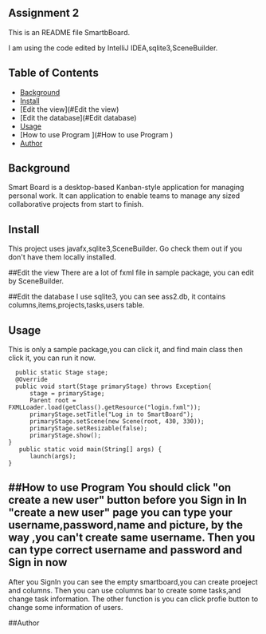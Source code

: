 ## Assignment 2

This is an README file SmartbBoard.

I am using the code edited by IntelliJ IDEA,sqlite3,SceneBuilder.


## Table of Contents

- [Background](#background)
- [Install](#install)
- [Edit the view](#Edit the view)
- [Edit the database](#Edit database)
- [Usage](#usage)
- [How to use Program ](#How to use Program )
- [Author](#author)


## Background
Smart Board is a desktop-based Kanban-style application for managing personal work.
It can application to enable teams to manage any sized collaborative projects from start to finish.
  
  
## Install
This project uses javafx,sqlite3,SceneBuilder. Go check them out if you don't have them locally installed.


##Edit the view
There are a lot of fxml file in sample package, you can edit by SceneBuilder.


##Edit the database
I use sqlite3, you can see ass2.db, it contains columns,items,projects,tasks,users table.



## Usage
This is only a sample package,you can click it, and find main class then click it, you can run it now.

      public static Stage stage;
      @Override
      public void start(Stage primaryStage) throws Exception{
          stage = primaryStage;
          Parent root = FXMLLoader.load(getClass().getResource("login.fxml"));
          primaryStage.setTitle("Log in to SmartBoard");
          primaryStage.setScene(new Scene(root, 430, 330));
          primaryStage.setResizable(false);
          primaryStage.show();   
    }
       public static void main(String[] args) {
          launch(args);  
    }
 
 
##How to use Program 
You should click "on create a new user" button before you Sign in
In "create a new user" page you can type your username,password,name and picture, by the way ,you can't create same username.
Then you can type correct username and password and Sign in now 
--------------------------------------------------
After you SignIn you can see the empty smartboard,you can create proeject and columns. 
Then you can use columns bar to create some tasks,and change task information.
The other function is you can click profie button to change some information of users.



##Author





